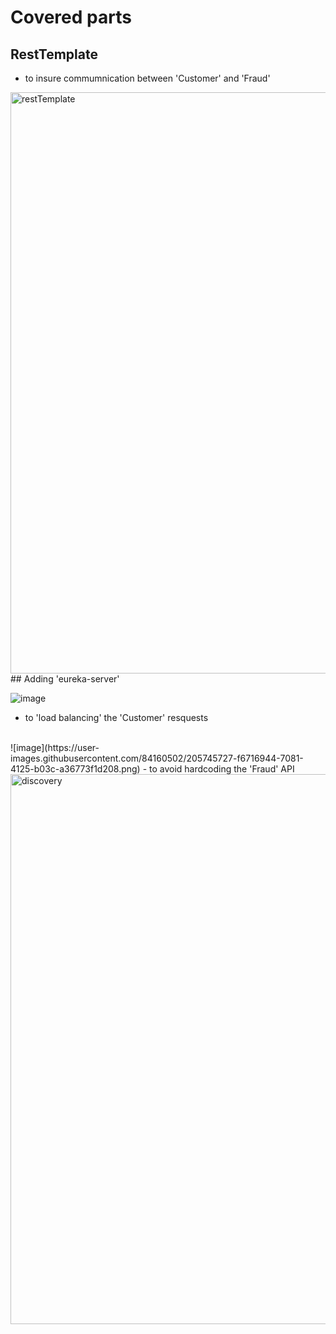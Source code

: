 # Covered parts 
## RestTemplate 
- to insure commumnication between 'Customer' and 'Fraud'
<img width="930" alt="restTemplate" src="https://user-images.githubusercontent.com/84160502/205744645-dc7069cb-dc86-4e6c-9137-3ab631a255b0.png">
## Adding 'eureka-server' 

![image](https://user-images.githubusercontent.com/84160502/205746102-3a35aa9a-64de-4c3a-8957-bc6a12c6a7f9.png)

- to 'load balancing' the 'Customer' resquests 
<br>
![image](https://user-images.githubusercontent.com/84160502/205745727-f6716944-7081-4125-b03c-a36773f1d208.png)
- to avoid hardcoding the 'Fraud' API 
<br>
<img width="880" alt="discovery" src="https://user-images.githubusercontent.com/84160502/205745224-b14f7a2f-98d5-4d20-a26a-3502e5eb6c93.png">
